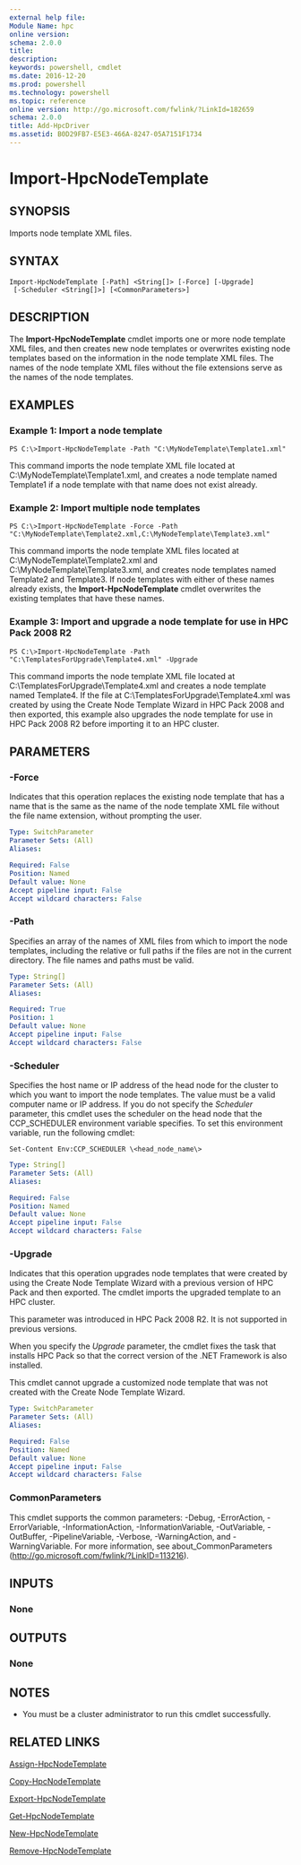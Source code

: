 ```yaml
---
external help file:
Module Name: hpc
online version:
schema: 2.0.0
title:
description:
keywords: powershell, cmdlet
ms.date: 2016-12-20
ms.prod: powershell
ms.technology: powershell
ms.topic: reference
online version: http://go.microsoft.com/fwlink/?LinkId=182659
schema: 2.0.0
title: Add-HpcDriver
ms.assetid: B0D29FB7-E5E3-466A-8247-05A7151F1734
---
```


# Import-HpcNodeTemplate

## SYNOPSIS
Imports node template XML files.

## SYNTAX

```
Import-HpcNodeTemplate [-Path] <String[]> [-Force] [-Upgrade]
 [-Scheduler <String[]>] [<CommonParameters>]
```

## DESCRIPTION
The **Import-HpcNodeTemplate** cmdlet imports one or more node template XML files, and then creates new node templates or overwrites existing node templates based on the information in the node template XML files.
The names of the node template XML files without the file extensions serve as the names of the node templates.

## EXAMPLES

### Example 1: Import a node template
```
PS C:\>Import-HpcNodeTemplate -Path "C:\MyNodeTemplate\Template1.xml"
```

This command imports the node template XML file located at C:\MyNodeTemplate\Template1.xml, and creates a node template named Template1 if a node template with that name does not exist already.

### Example 2: Import multiple node templates
```
PS C:\>Import-HpcNodeTemplate -Force -Path "C:\MyNodeTemplate\Template2.xml,C:\MyNodeTemplate\Template3.xml"
```

This command imports the node template XML files located at C:\MyNodeTemplate\Template2.xml and C:\MyNodeTemplate\Template3.xml, and creates node templates named Template2 and Template3.
If node templates with either of these names already exists, the **Import-HpcNodeTemplate** cmdlet overwrites the existing templates that have these names.

### Example 3: Import and upgrade a node template for use in HPC Pack 2008 R2
```
PS C:\>Import-HpcNodeTemplate -Path "C:\TemplatesForUpgrade\Template4.xml" -Upgrade
```

This command imports the node template XML file located at C:\TemplatesForUpgrade\Template4.xml and creates a node template named Template4.
If the file at C:\TemplatesForUpgrade\Template4.xml was created by using the Create Node Template Wizard in HPC Pack 2008 and then exported, this example also upgrades the node template for use in HPC Pack 2008 R2 before importing it to an HPC cluster.

## PARAMETERS

### -Force
Indicates that this operation replaces the existing node template that has a name that is the same as the name of the node template XML file without the file name extension, without prompting the user.

```yaml
Type: SwitchParameter
Parameter Sets: (All)
Aliases:

Required: False
Position: Named
Default value: None
Accept pipeline input: False
Accept wildcard characters: False
```

### -Path
Specifies an array of the names of XML files from which to import the node templates, including the relative or full paths if the files are not in the current directory.
The file names and paths must be valid.

```yaml
Type: String[]
Parameter Sets: (All)
Aliases:

Required: True
Position: 1
Default value: None
Accept pipeline input: False
Accept wildcard characters: False
```

### -Scheduler
Specifies the host name or IP address of the head node for the cluster to which you want to import the node templates.
The value must be a valid computer name or IP address.
If you do not specify the *Scheduler* parameter, this cmdlet uses the scheduler on the head node that the CCP_SCHEDULER environment variable specifies.
To set this environment variable, run the following cmdlet:

`Set-Content Env:CCP_SCHEDULER \<head_node_name\>`

```yaml
Type: String[]
Parameter Sets: (All)
Aliases:

Required: False
Position: Named
Default value: None
Accept pipeline input: False
Accept wildcard characters: False
```

### -Upgrade
Indicates that this operation upgrades node templates that were created by using the Create Node Template Wizard with a previous version of HPC Pack and then exported.
The cmdlet imports the upgraded template to an HPC cluster.

This parameter was introduced in HPC Pack 2008 R2.
It is not supported in previous versions.

When you specify the *Upgrade* parameter, the cmdlet fixes the task that installs HPC Pack so that the correct version of the .NET Framework is also installed.

This cmdlet cannot upgrade a customized node template that was not created with the Create Node Template Wizard.

```yaml
Type: SwitchParameter
Parameter Sets: (All)
Aliases:

Required: False
Position: Named
Default value: None
Accept pipeline input: False
Accept wildcard characters: False
```

### CommonParameters
This cmdlet supports the common parameters: -Debug, -ErrorAction, -ErrorVariable, -InformationAction, -InformationVariable, -OutVariable, -OutBuffer, -PipelineVariable, -Verbose, -WarningAction, and -WarningVariable. For more information, see about_CommonParameters (http://go.microsoft.com/fwlink/?LinkID=113216).

## INPUTS

### None

## OUTPUTS

### None

## NOTES
* You must be a cluster administrator to run this cmdlet successfully.

## RELATED LINKS

[Assign-HpcNodeTemplate](./Assign-HpcNodeTemplate.md)

[Copy-HpcNodeTemplate](./Copy-HpcNodeTemplate.md)

[Export-HpcNodeTemplate](./Export-HpcNodeTemplate.md)

[Get-HpcNodeTemplate](./Get-HpcNodeTemplate.md)

[New-HpcNodeTemplate](./New-HpcNodeTemplate.md)

[Remove-HpcNodeTemplate](./Remove-HpcNodeTemplate.md)
